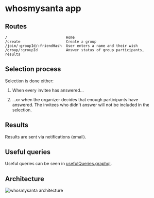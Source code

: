 # whosmysanta app

## Routes

```
/                           Home
/create                     Create a group
/join/:groupId/:friendHash  User enters a name and their wish
/group/:groupId             Answer status of group participants, results
```

## Selection process

Selection is done either:

1. When every invitee has answered...

2. ...or when the organizer decides that enough participants have answered. The invitees who didn't answer will not be included in the selection.

## Results

Results are sent via notifications (email).

## Useful queries

Useful queries can be seen in [usefulQueries.graphql](https://github.com/WhosMySanta/app/blob/master/usefulQueries.graphql).

## Architecture

![whosmysanta architecture](http://drive.google.com/uc?export=view&id=0Bz5sSk6lSOuOMU9iVHdqQU96bWc)
